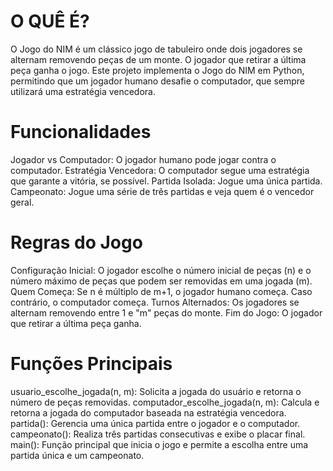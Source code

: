 # O QUÊ É?
O Jogo do NIM é um clássico jogo de tabuleiro onde dois jogadores se alternam removendo peças de um monte. O jogador que retirar a última peça ganha o jogo. Este projeto implementa o Jogo do NIM em Python, permitindo que um jogador humano desafie o computador, que sempre utilizará uma estratégia vencedora.

# Funcionalidades
Jogador vs Computador: O jogador humano pode jogar contra o computador.
Estratégia Vencedora: O computador segue uma estratégia que garante a vitória, se possível.
Partida Isolada: Jogue uma única partida.
Campeonato: Jogue uma série de três partidas e veja quem é o vencedor geral.

# Regras do Jogo
Configuração Inicial: O jogador escolhe o número inicial de peças (n) e o número máximo de peças que podem ser removidas em uma jogada (m).
Quem Começa: Se n é múltiplo de m+1, o jogador humano começa. Caso contrário, o computador começa.
Turnos Alternados: Os jogadores se alternam removendo entre 1 e "m" peças do monte.
Fim do Jogo: O jogador que retirar a última peça ganha.

# Funções Principais
usuario_escolhe_jogada(n, m): Solicita a jogada do usuário e retorna o número de peças removidas.
computador_escolhe_jogada(n, m): Calcula e retorna a jogada do computador baseada na estratégia vencedora.
partida(): Gerencia uma única partida entre o jogador e o computador.
campeonato(): Realiza três partidas consecutivas e exibe o placar final.
main(): Função principal que inicia o jogo e permite a escolha entre uma partida única e um campeonato.
